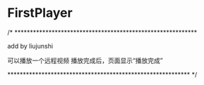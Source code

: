 FirstPlayer
===========
/* ***********************************************************

add by liujunshi

可以播放一个远程视频
播放完成后，页面显示“播放完成”



*********************************************************** */
